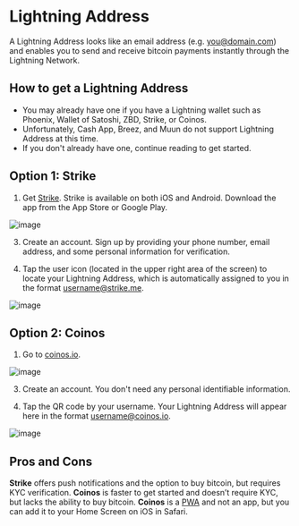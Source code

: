 # Lightning Address

A Lightning Address looks like an email address (e.g. you@domain.com) and enables you to send and receive bitcoin payments instantly through the Lightning Network.

## How to get a Lightning Address
- You may already have one if you have a Lightning wallet such as Phoenix, Wallet of Satoshi, ZBD, Strike, or Coinos.
- Unfortunately, Cash App, Breez, and Muun do not support Lightning Address at this time. 
- If you don't already have one, continue reading to get started.

## Option 1: Strike

1. Get [Strike](https://strike.me/). Strike is available on both iOS and Android. Download the app from the App Store or Google Play.
   
![image](https://github.com/user-attachments/assets/b6d43e5c-0670-4673-85fe-8f2e809e62f3)

3. Create an account. Sign up by providing your phone number, email address, and some personal information for verification.

4. Tap the user icon (located in the upper right area of the screen) to locate your Lightning Address, which is automatically assigned to you in the format username@strike.me.
   
![image](https://github.com/user-attachments/assets/38fec5c4-b893-47b4-9a1a-033ed8888e21)

## Option 2: Coinos

1. Go to [coinos.io](https://coinos.io).

![image](https://github.com/user-attachments/assets/d2300f40-b118-4c12-a75c-d41153165a90)

3. Create an account. You don't need any personal identifiable information. 

4. Tap the QR code by your username. Your Lightning Address will appear here in the format username@coinos.io.

![image](https://github.com/user-attachments/assets/abbcfe5e-ca65-4b0e-8239-e6e76d9426c9)

## Pros and Cons 
**Strike** offers push notifications and the option to buy bitcoin, but requires KYC verification. **Coinos** is faster to get started and doesn’t require KYC, but lacks the ability to buy bitcoin. **Coinos** is a [PWA](https://www.google.com/search?q=how+to+add+a+pwa+to+your+home+screen+safari) and not an app, but you can add it to your Home Screen on iOS in Safari.
